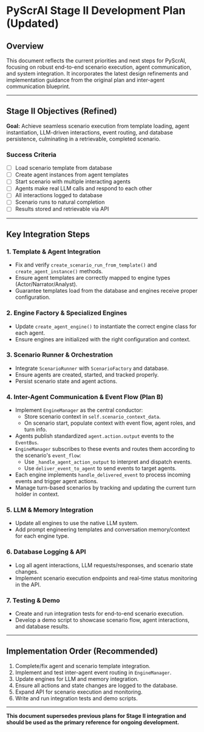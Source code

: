 # PyScrAI Stage II Development Plan (Updated)

## Overview
This document reflects the current priorities and next steps for PyScrAI, focusing on robust end-to-end scenario execution, agent communication, and system integration. It incorporates the latest design refinements and implementation guidance from the original plan and inter-agent communication blueprint.

---

## Stage II Objectives (Refined)
**Goal:** Achieve seamless scenario execution from template loading, agent instantiation, LLM-driven interactions, event routing, and database persistence, culminating in a retrievable, completed scenario.

### Success Criteria
- [ ] Load scenario template from database
- [ ] Create agent instances from agent templates
- [ ] Start scenario with multiple interacting agents
- [ ] Agents make real LLM calls and respond to each other
- [ ] All interactions logged to database
- [ ] Scenario runs to natural completion
- [ ] Results stored and retrievable via API

---

## Key Integration Steps

### 1. Template & Agent Integration
- Fix and verify `create_scenario_run_from_template()` and `create_agent_instance()` methods.
- Ensure agent templates are correctly mapped to engine types (Actor/Narrator/Analyst).
- Guarantee templates load from the database and engines receive proper configuration.

### 2. Engine Factory & Specialized Engines
- Update `create_agent_engine()` to instantiate the correct engine class for each agent.
- Ensure engines are initialized with the right configuration and context.

### 3. Scenario Runner & Orchestration
- Integrate `ScenarioRunner` with `ScenarioFactory` and database.
- Ensure agents are created, started, and tracked properly.
- Persist scenario state and agent actions.

### 4. Inter-Agent Communication & Event Flow (Plan B)
- Implement `EngineManager` as the central conductor:
  - Store scenario context in `self.scenario_context_data`.
  - On scenario start, populate context with event flow, agent roles, and turn info.
- Agents publish standardized `agent.action.output` events to the `EventBus`.
- `EngineManager` subscribes to these events and routes them according to the scenario's `event_flow`:
  - Use `_handle_agent_action_output` to interpret and dispatch events.
  - Use `deliver_event_to_agent` to send events to target agents.
- Each engine implements `handle_delivered_event` to process incoming events and trigger agent actions.
- Manage turn-based scenarios by tracking and updating the current turn holder in context.

### 5. LLM & Memory Integration
- Update all engines to use the native LLM system.
- Add prompt engineering templates and conversation memory/context for each engine type.

### 6. Database Logging & API
- Log all agent interactions, LLM requests/responses, and scenario state changes.
- Implement scenario execution endpoints and real-time status monitoring in the API.

### 7. Testing & Demo
- Create and run integration tests for end-to-end scenario execution.
- Develop a demo script to showcase scenario flow, agent interactions, and database results.

---

## Implementation Order (Recommended)
1. Complete/fix agent and scenario template integration.
2. Implement and test inter-agent event routing in `EngineManager`.
3. Update engines for LLM and memory integration.
4. Ensure all actions and state changes are logged to the database.
5. Expand API for scenario execution and monitoring.
6. Write and run integration tests and demo scripts.

---

**This document supersedes previous plans for Stage II integration and should be used as the primary reference for ongoing development.**
